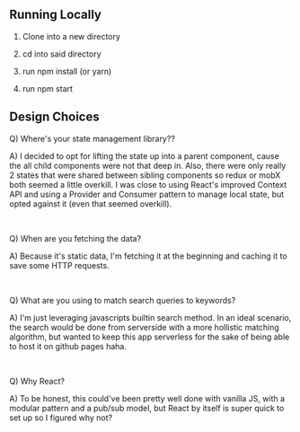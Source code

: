 <h2>Running Locally</h2>

1) Clone into a new directory

2) cd into said directory

3) run npm install (or yarn)

4) run npm start

<h2>Design Choices</h2>

Q) Where's your state management library??

A) I decided to opt for lifting the state up into a parent component, cause the all child components were not that deep in. Also, there were only really 2 states that were shared between sibling components so redux or mobX both seemed a little overkill. I was close to using React's improved Context API and using a Provider and Consumer pattern to manage local state, but opted against it (even that seemed overkill).

<br />

Q) When are you fetching the data?

A) Because it's static data, I'm fetching it at the beginning and caching it to save some HTTP requests.

<br />

Q) What are you using to match search queries to keywords?

A) I'm just leveraging javascripts builtin search method. In an ideal scenario, the search would be done from serverside with a more hollistic matching algorithm, but wanted to keep this app serverless for the sake of being able to host it on github pages haha.

<br />

Q) Why React?

A) To be honest, this could've been pretty well done with vanilla JS, with a modular pattern and a pub/sub model, but React by itself is super quick to set up so I figured why not?
